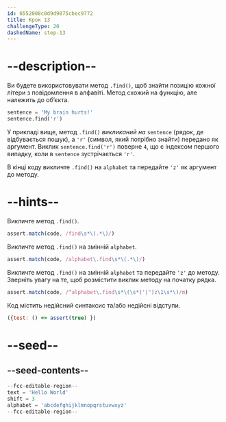 ```yaml
---
id: 6552008c0d9d9075cbec9772
title: Крок 13
challengeType: 20
dashedName: step-13
---
```


# --description--

Ви будете використовувати метод `.find()`, щоб знайти позицію кожної літери з повідомлення в алфавіті. Метод схожий на функцію, але належить до об’єкта.

```py
sentence = 'My brain hurts!'
sentence.find('r')
```

У прикладі вище, метод `.find()` *викликаний на* `sentence` (рядок, де відбувається пошук), а `'r'` (символ, який потрібно знайти) передано як аргумент. Виклик `sentence.find('r')` поверне `4`, що є індексом першого випадку, коли в `sentence` зустрічається `'r'`.

В кінці коду викличте `.find()` на `alphabet` та передайте `'z'` як аргумент до методу.

# --hints--

Викличте метод `.find()`.

```js
assert.match(code, /find\s*\(.*\)/)
```

Викличте метод `.find()` на змінній `alphabet`.

```js
assert.match(code, /alphabet\.find\s*\(.*\)/)
```


Викличте метод `.find()` на змінній `alphabet` та передайте `'z'` до методу. Зверніть увагу на те, щоб розмістити виклик методу на початку рядка.

```js
assert.match(code, /^alphabet\.find\s*\(\s*('|")z\1\s*\)/m)
```


Код містить недійсний синтаксис та/або недійсні відступи.

```js
({test: () => assert(true) })
```

# --seed--

## --seed-contents--

```py
--fcc-editable-region--
text = 'Hello World'
shift = 3
alphabet = 'abcdefghijklmnopqrstuvwxyz'
--fcc-editable-region--
```
